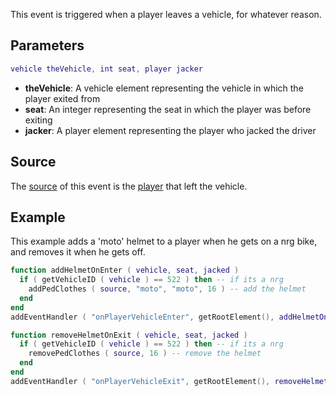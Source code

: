 This event is triggered when a player leaves a vehicle, for whatever reason.

Parameters
----------

``` lua
vehicle theVehicle, int seat, player jacker
```

-   **theVehicle**: A vehicle element representing the vehicle in which the player exited from
-   **seat**: An integer representing the seat in which the player was before exiting
-   **jacker**: A player element representing the player who jacked the driver

Source
------

The [source](/docs/event_system#Event_source.md "wikilink") of this event is the [player](/player.md "wikilink") that left the vehicle.

Example
-------

This example adds a 'moto' helmet to a player when he gets on a nrg bike, and removes it when he gets off.

``` lua
function addHelmetOnEnter ( vehicle, seat, jacked )
  if ( getVehicleID ( vehicle ) == 522 ) then -- if its a nrg
    addPedClothes ( source, "moto", "moto", 16 ) -- add the helmet
  end
end
addEventHandler ( "onPlayerVehicleEnter", getRootElement(), addHelmetOnEnter )

function removeHelmetOnExit ( vehicle, seat, jacked )
  if ( getVehicleID ( vehicle ) == 522 ) then -- if its a nrg
    removePedClothes ( source, 16 ) -- remove the helmet
  end
end
addEventHandler ( "onPlayerVehicleExit", getRootElement(), removeHelmetOnExit )
```
